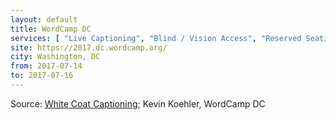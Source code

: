 ```yaml
---
layout: default
title: WordCamp DC
services: [ "Live Captioning", "Blind / Vision Access", "Reserved Seating Near Stage", "DeafBlind (Service Support Providers / Pro-Tactile Sign Language Interpreting) on Request", "Dietary Accommodation", "Child-Friendly Environment", "Mobility Access", "Nursing / Pumping Room", "Quiet/Rest Area", "Restrooms: All-Gender / Gender-Neutral", "Service Animals Welcome" ]
site: https://2017.dc.wordcamp.org/
city: Washington, DC
from: 2017-07-14
to: 2017-07-16
---
```


Source: [White Coat Captioning](http://www.whitecoatcaptioning.com/); Kevin Koehler, WordCamp DC

